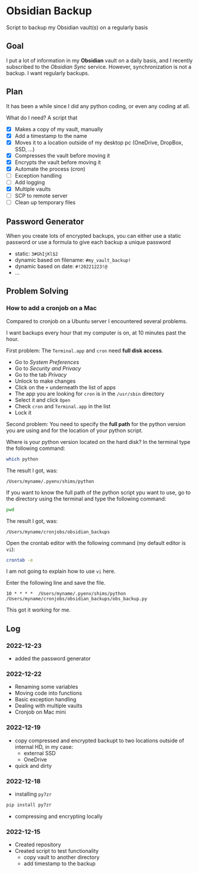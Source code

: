 # Obsidian Backup

Script to backup my Obsidian vault(s) on a regularly basis

## Goal

I put a lot of information in my **Obsidian** vault on a daily basis, and I recently subscribed to the *Obsidian Sync* service. However, synchronization is not a backup. I want regularly backups.

## Plan

It has been a while since I did any python coding, or even any coding at all.

What do I need? A script that

- [x] Makes a copy of my vault, manually
- [x] Add a timestamp to the name
- [x] Moves it to a location outside of my desktop pc (OneDrive, DropBox, SSD, ...)
- [x] Compresses the vault before moving it
- [x] Encrypts the vault before moving it
- [x] Automate the process (cron) 
- [ ] Exception handling
- [ ] Add logging 
- [x] Multiple vaults
- [ ] SCP to remote server
- [ ] Clean up temporary files

## Password Generator

When you create lots of encrypted backups, you can either use a static password or use a formula to give each backup a unique password

- static: `3#GhIjKl$2`
- dynamic based on filename: `#my_vault_backup!`
- dynamic based on date:  `#!20221223!@`
- ...


## Problem Solving

### How to add a cronjob on a Mac

Compared to cronjob on a Ubuntu server I encountered several problems.

I want backups every hour that my computer is on, at 10 minutes past the hour.

First problem: The `Terminal.app` and `cron` need **full disk access**.

- Go to *System Preferences*
- Go to *Security and Privacy*
- Go to the tab *Privacy*
- Unlock to make changes
- Click on the `+` underneath the list of apps
- The app you are looking for `cron` is in the `/usr/sbin` directory
- Select it and click `Open`
- Check `cron` and `Terminal.app` in the list
- Lock it

Second problem: You need to specify the **full path** for the python version you are using and for the location of your python script.

Where is your python version located on the hard disk? In the terminal type the following command:

```bash
which python
```

The result I got, was:

```
/Users/myname/.pyenv/shims/python
```

If you want to know the full path of the python script ypu want to use, go to the directory using the terminal and type the following command:

```bash
pwd
```

The result I got, was:

```
/Users/myname/cronjobs/obsidian_backups
```

Open the crontab editor with the following command (my default editor is `vi`):

```bash
crontab -e
```

I am not going to explain how to use `vi` here.

Enter the following line and save the file.

```
10 * * * *	/Users/myname/.pyenv/shims/python /Users/myname/cronjobs/obsidian_backups/obs_backup.py
```

This got it working for me.

## Log

### 2022-12-23

- added the password generator

### 2022-12-22

- Renaming some variables
- Moving code into functions
- Basic exception handling
- Dealing with multiple vaults
- Cronjob on Mac mini

### 2022-12-19

- copy compressed and encrypted backupt to two locations outside of internal HD, in my case:
    - external SSD
    - OneDrive
- quick and dirty

### 2022-12-18

- installing `py7zr`

```bash
pip install py7zr
```

- compressing and encrypting locally

### 2022-12-15

- Created repository
- Created script to test functionality
    - copy vault to another directory
    - add timestamp to the backup